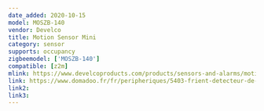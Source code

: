 ```yaml
---
date_added: 2020-10-15
model: MOSZB-140
vendor: Develco
title: Motion Sensor Mini
category: sensor
supports: occupancy
zigbeemodel: ['MOSZB-140']
compatible: [z2m]
mlink: https://www.develcoproducts.com/products/sensors-and-alarms/motion-sensor-mini/
link: https://www.domadoo.fr/fr/peripheriques/5403-frient-detecteur-de-mouvement-zigbee-30-5713594002835.html
link2: 
link3: 
---
```


